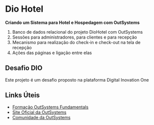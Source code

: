 # Dio Hotel

**Criando um Sistema para Hotel e Hospedagem com OutSystems**

1. Banco de dados relacional do projeto  DioHotel com OutSystems
2. Sessões para administradores, para clientes e para recepção
3. Mecanismo para realização do check-in e check-out na tela de recepção
4. Ações das páginas e ligação entre elas

## Desafio DIO

Este projeto é um desafio proposto na plataforma Digital Inovation One

## Links Úteis
- [Formação OutSystems Fundamentals](https://web.dio.me/track/formacao-outsystems-fundamentals)
- [Site Oficial da OutSystems](https://www.outsystems.com/pt-br/)
- [Comunidade da OutSystems](https://www.outsystems.com/community/)
